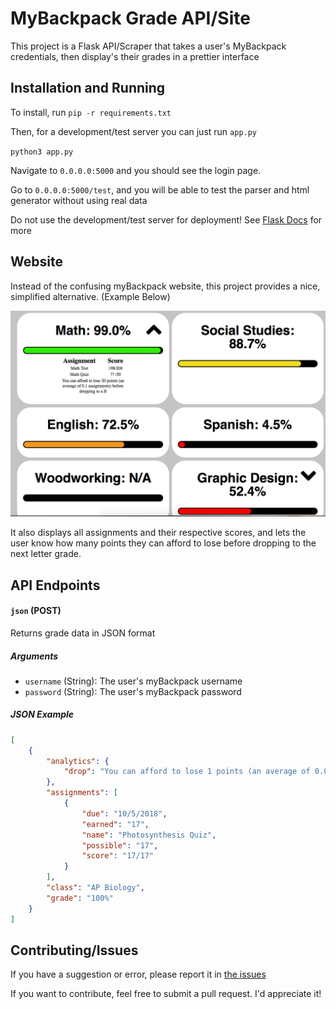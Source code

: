 # MyBackpack Grade API/Site

This project is a Flask API/Scraper that takes a user's MyBackpack credentials, then display's their grades in a prettier interface

## Installation and Running
To install, run 
`pip -r requirements.txt`

Then, for a development/test server you can just run `app.py`

`python3 app.py`

Navigate to `0.0.0.0:5000` and you should see the login page.

Go to `0.0.0.0:5000/test`, and you will be able to test the parser and html generator without using real data

Do not use the development/test server for deployment! See [Flask Docs](http://flask.pocoo.org/docs/1.0/deploying/) for more

## Website
Instead of the confusing myBackpack website, this project provides a nice, simplified alternative. (Example Below)

![Example of grades](screenshots/example.png)

It also displays all assignments and their respective scores, and lets the user know how many points they can afford to lose before dropping to the next letter grade.

## API Endpoints

#### `json` (POST)
Returns grade data in JSON format
##### Arguments
   * `username` (String): The user's myBackpack username
   * `password` (String): The user's myBackpack password
##### JSON Example
````json
[
	{
		"analytics": {
			"drop": "You can afford to lose 1 points (an average of 0.06 assignments) before dropping to a B"
		},
		"assignments": [
			{
				"due": "10/5/2018",
				"earned": "17",
				"name": "Photosynthesis Quiz",
				"possible": "17",
				"score": "17/17"
			}
		],
		"class": "AP Biology",
		"grade": "100%"
	}
]
````

## Contributing/Issues

If you have a suggestion or error, please report it in [the issues](https://github.com/katzrkool/mybackpack/issues)

If you want to contribute, feel free to submit a pull request. I'd appreciate it!